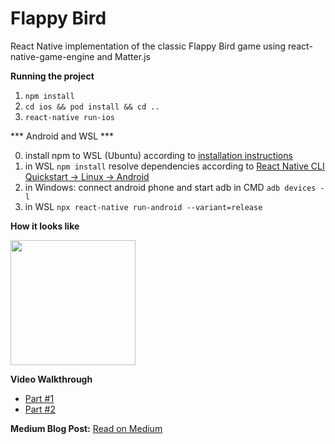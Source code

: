 # Flappy Bird

React Native implementation of the classic Flappy Bird game using react-native-game-engine and Matter.js

**Running the project**

1. `npm install`
2. `cd ios && pod install && cd ..`
3. `react-native run-ios`

*** Android and WSL ***

0. install npm to WSL (Ubuntu) according to [installation instructions](https://github.com/nodesource/distributions/blob/master/README.md#installation-instructions)
1. in WSL `npm install` resolve dependencies according to [React Native CLI Quickstart -> Linux -> Android](https://facebook.github.io/react-native/docs/)
2. in Windows: connect android phone and start adb in CMD `adb devices -l`
3. in WSL `npx react-native run-android --variant=release`

**How it looks like**

<img src="https://miro.medium.com/max/600/1*0LsQWoD1CWdgwsY-4ir-ZA.gif" width="200" />

**Video Walkthrough**

- [Part #1](https://www.youtube.com/watch?v=qBGnfULn8W4)
- [Part #2](https://www.youtube.com/watch?v=XzLekeXt-Bg)

**Medium Blog Post:**
[Read on Medium](https://medium.com/better-programming/making-a-production-ready-flappy-bird-in-react-native-751713661a60)
